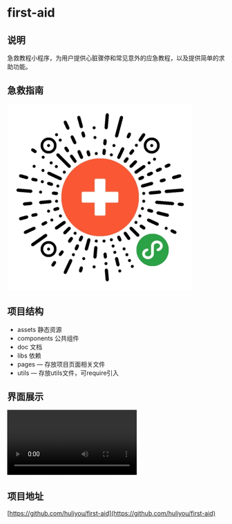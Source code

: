 # first-aid

## 说明
急救教程小程序，为用户提供心脏骤停和常见意外的应急教程，以及提供简单的求助功能。

## 急救指南
![](./doc/qrcode.jpg)

## 项目结构
* assets 静态资源
* components 公共组件
* doc 文档
* libs 依赖
* pages — 存放项目页面相关文件
* utils — 存放utils文件，可require引入

## 界面展示
<video controls="controls">
  <source type="video/mp4" src="./doc/preview.mp4"></source>
  <p>Your browser does not support the video element.</p>
</video>

## 项目地址
[https://github.com/huliyou/first-aid](https://github.com/huliyou/first-aid)
